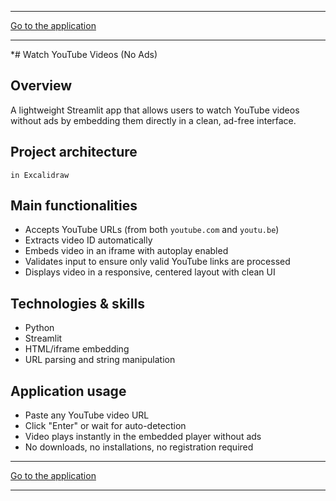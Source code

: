 <!-- # Welcome Survey Clustering App -->

---

<a class="md-button md-button--primary" href="https://youtube-videos-no-ads-ab.streamlit.app/">Go to the application</a>

---

*# Watch YouTube Videos (No Ads)



## Overview
A lightweight Streamlit app that allows users to watch YouTube videos without ads by embedding them directly in a clean, ad-free interface.

## Project architecture
	in Excalidraw

## Main functionalities
- Accepts YouTube URLs (from both `youtube.com` and `youtu.be`)
- Extracts video ID automatically
- Embeds video in an iframe with autoplay enabled
- Validates input to ensure only valid YouTube links are processed
- Displays video in a responsive, centered layout with clean UI

## Technologies & skills
- Python
- Streamlit
- HTML/iframe embedding
- URL parsing and string manipulation

<!-- ## Project Report
- 
...

## Sample photos

<figure>
    <img src="../images/img1.png" alt="<figcaption>YouTube Video Player Interface</figcaption>" width="600">
<figcaption>YouTube Video Player Interface</figcaption>
    <img src="../images/img2.png" alt="<figcaption>Input Field with Valid URL</figcaption>" width="600">
<figcaption>Input Field with Valid URL</figcaption>
    <img src="../images/img3.png" alt="<figcaption>Error Message for Invalid Link</figcaption>" width="600">
<figcaption>Error Message for Invalid Link</figcaption>
    <img src="../images/img4.png" alt="<figcaption>Responsive Design on Mobile</figcaption>" width="600">
<figcaption>Responsive Design on Mobile</figcaption>
</figure> -->

## Application usage
- Paste any YouTube video URL
- Click "Enter" or wait for auto-detection
- Video plays instantly in the embedded player without ads
- No downloads, no installations, no registration required

---

<a class="md-button md-button--primary" href="https://youtube-videos-no-ads-ab.streamlit.app/">Go to the application</a>

---

